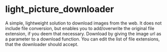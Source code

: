 # light_picture_downloader
A simple, lightweight solution to download images from the web.
It does not include file conversion, but enables you to add/overwrite the original file extension, if you deem that necessary.
Download by giving the image url as a parameter to a download function.
You can edit the list of file extensions, that the downloader should accept.